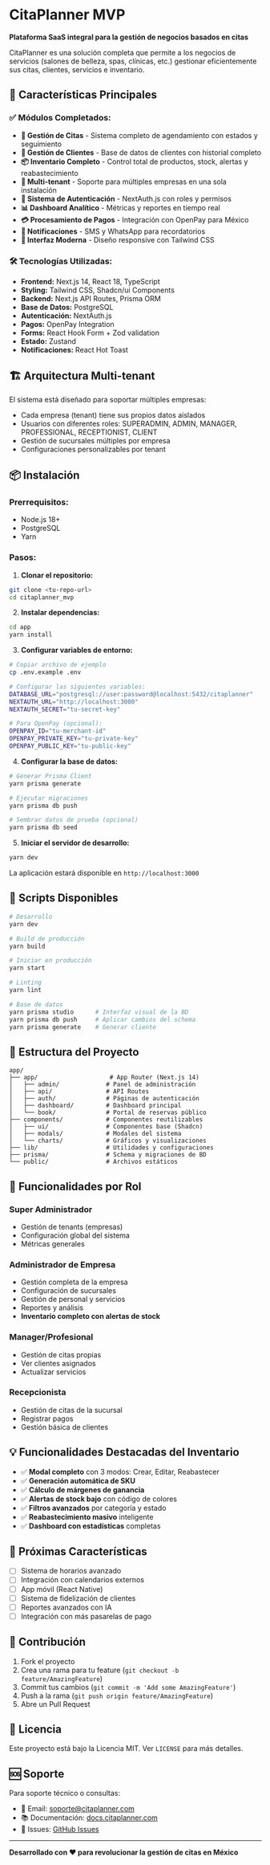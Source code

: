 
# CitaPlanner MVP

**Plataforma SaaS integral para la gestión de negocios basados en citas**

CitaPlanner es una solución completa que permite a los negocios de servicios (salones de belleza, spas, clínicas, etc.) gestionar eficientemente sus citas, clientes, servicios e inventario.

## 🚀 Características Principales

### ✅ Módulos Completados:
- **📅 Gestión de Citas** - Sistema completo de agendamiento con estados y seguimiento
- **👥 Gestión de Clientes** - Base de datos de clientes con historial completo
- **📦 Inventario Completo** - Control total de productos, stock, alertas y reabastecimiento
- **🏢 Multi-tenant** - Soporte para múltiples empresas en una sola instalación
- **🔐 Sistema de Autenticación** - NextAuth.js con roles y permisos
- **📊 Dashboard Analítico** - Métricas y reportes en tiempo real
- **💳 Procesamiento de Pagos** - Integración con OpenPay para México
- **📱 Notificaciones** - SMS y WhatsApp para recordatorios
- **🎨 Interfaz Moderna** - Diseño responsive con Tailwind CSS

### 🛠️ Tecnologías Utilizadas:
- **Frontend:** Next.js 14, React 18, TypeScript
- **Styling:** Tailwind CSS, Shadcn/ui Components
- **Backend:** Next.js API Routes, Prisma ORM
- **Base de Datos:** PostgreSQL
- **Autenticación:** NextAuth.js
- **Pagos:** OpenPay Integration
- **Forms:** React Hook Form + Zod validation
- **Estado:** Zustand
- **Notificaciones:** React Hot Toast

## 🏗️ Arquitectura Multi-tenant

El sistema está diseñado para soportar múltiples empresas:
- Cada empresa (tenant) tiene sus propios datos aislados
- Usuarios con diferentes roles: SUPERADMIN, ADMIN, MANAGER, PROFESSIONAL, RECEPTIONIST, CLIENT
- Gestión de sucursales múltiples por empresa
- Configuraciones personalizables por tenant

## 📦 Instalación

### Prerrequisitos:
- Node.js 18+ 
- PostgreSQL
- Yarn

### Pasos:

1. **Clonar el repositorio:**
```bash
git clone <tu-repo-url>
cd citaplanner_mvp
```

2. **Instalar dependencias:**
```bash
cd app
yarn install
```

3. **Configurar variables de entorno:**
```bash
# Copiar archivo de ejemplo
cp .env.example .env

# Configurar las siguientes variables:
DATABASE_URL="postgresql://user:password@localhost:5432/citaplanner"
NEXTAUTH_URL="http://localhost:3000"
NEXTAUTH_SECRET="tu-secret-key"

# Para OpenPay (opcional):
OPENPAY_ID="tu-merchant-id"
OPENPAY_PRIVATE_KEY="tu-private-key"
OPENPAY_PUBLIC_KEY="tu-public-key"
```

4. **Configurar la base de datos:**
```bash
# Generar Prisma Client
yarn prisma generate

# Ejecutar migraciones
yarn prisma db push

# Sembrar datos de prueba (opcional)
yarn prisma db seed
```

5. **Iniciar el servidor de desarrollo:**
```bash
yarn dev
```

La aplicación estará disponible en `http://localhost:3000`

## 🔧 Scripts Disponibles

```bash
# Desarrollo
yarn dev

# Build de producción
yarn build

# Iniciar en producción
yarn start

# Linting
yarn lint

# Base de datos
yarn prisma studio      # Interfaz visual de la BD
yarn prisma db push     # Aplicar cambios del schema
yarn prisma generate    # Generar cliente
```

## 📁 Estructura del Proyecto

```
app/
├── app/                    # App Router (Next.js 14)
│   ├── admin/             # Panel de administración
│   ├── api/               # API Routes
│   ├── auth/              # Páginas de autenticación
│   ├── dashboard/         # Dashboard principal
│   └── book/              # Portal de reservas público
├── components/            # Componentes reutilizables
│   ├── ui/                # Componentes base (Shadcn)
│   ├── modals/            # Modales del sistema
│   └── charts/            # Gráficos y visualizaciones
├── lib/                   # Utilidades y configuraciones
├── prisma/                # Schema y migraciones de BD
└── public/                # Archivos estáticos
```

## 🎯 Funcionalidades por Rol

### Super Administrador
- Gestión de tenants (empresas)
- Configuración global del sistema
- Métricas generales

### Administrador de Empresa
- Gestión completa de la empresa
- Configuración de sucursales
- Gestión de personal y servicios
- Reportes y análisis
- **Inventario completo con alertas de stock**

### Manager/Profesional
- Gestión de citas propias
- Ver clientes asignados
- Actualizar servicios

### Recepcionista
- Gestión de citas de la sucursal
- Registrar pagos
- Gestión básica de clientes

## 💡 Funcionalidades Destacadas del Inventario

- ✅ **Modal completo** con 3 modos: Crear, Editar, Reabastecer
- ✅ **Generación automática de SKU**
- ✅ **Cálculo de márgenes de ganancia**
- ✅ **Alertas de stock bajo** con código de colores
- ✅ **Filtros avanzados** por categoría y estado
- ✅ **Reabastecimiento masivo** inteligente
- ✅ **Dashboard con estadísticas** completas

## 🔄 Próximas Características

- [ ] Sistema de horarios avanzado
- [ ] Integración con calendarios externos
- [ ] App móvil (React Native)
- [ ] Sistema de fidelización de clientes
- [ ] Reportes avanzados con IA
- [ ] Integración con más pasarelas de pago

## 🤝 Contribución

1. Fork el proyecto
2. Crea una rama para tu feature (`git checkout -b feature/AmazingFeature`)
3. Commit tus cambios (`git commit -m 'Add some AmazingFeature'`)
4. Push a la rama (`git push origin feature/AmazingFeature`)
5. Abre un Pull Request

## 📄 Licencia

Este proyecto está bajo la Licencia MIT. Ver `LICENSE` para más detalles.

## 🆘 Soporte

Para soporte técnico o consultas:
- 📧 Email: soporte@citaplanner.com
- 📚 Documentación: [docs.citaplanner.com](https://docs.citaplanner.com)
- 🐛 Issues: [GitHub Issues](https://github.com/tu-usuario/citaplanner-mvp/issues)

---

**Desarrollado con ❤️ para revolucionar la gestión de citas en México**
